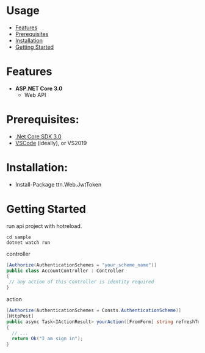 # Usage

* [Features](#features)
* [Prerequisites](#prerequisites)
* [Installation](#installation)
* [Getting Started](#getting-started)

# Features

- **ASP.NET Core 3.0**
  - Web API

# Prerequisites:
 * [.Net Core SDK 3.0](https://www.microsoft.com/net/download/windows)
 * [VSCode](https://code.visualstudio.com/) (ideally), or VS2019

# Installation:
 * Install-Package ttn.Web.JwtToken

# Getting Started

run api project with hotreload.
 
 ```console
 cd sample
dotnet watch run
 ```

controller

 ```csharp
 [Authorize(AuthenticationSchemes = "your_scheme_name")]
 public class AccountController : Controller
{
  // any action of this Controller is identity required
}
 ```

action

```csharp
[Authorize(AuthenticationSchemes = Consts.AuthenticationScheme)]
[HttpPost]
public async Task<IActionResult> yourAction([FromForm] string refreshToken)
{
  // ...
  return Ok("I am sign in");
}
```
